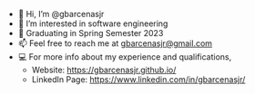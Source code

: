 - 👋  Hi, I’m @gbarcenasjr
- 👀  I’m interested in software engineering
- 🌱  Graduating in Spring Semester 2023
- 📫  Feel free to reach me at gbarcenasjr@gmail.com
- 💻  For more info about my experience and qualifications,
  - Website: https://gbarcenasjr.github.io/
  - LinkedIn Page: https://www.linkedin.com/in/gbarcenasjr/

<!---
gbarcenasjr/gbarcenasjr is a ✨ special ✨ repository because its `README.md` (this file) appears on your GitHub profile.
You can click the Preview link to take a look at your changes.
--->
